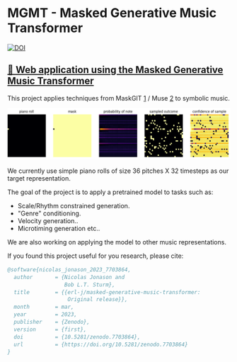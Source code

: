 # MGMT - Masked Generative Music Transformer

[![DOI](https://zenodo.org/badge/591120173.svg)](https://zenodo.org/badge/latestdoi/591120173)

## [🎹 Web application using the Masked Generative Music Transformer](https://erl-j.github.io/loop-savant/)


This project applies techniques from MaskGIT [1] / Muse [2] to symbolic music.

![](misc/gen.gif)


We currently use simple piano rolls of size 36 pitches X 32 timesteps as our target representation.

The goal of the project is to apply a pretrained model to tasks such as:
- Scale/Rhythm constrained generation.
- "Genre" conditioning.
- Velocity generation..
- Microtiming generation etc..

We are also working on applying the model to other music representations.

[1]: https://arxiv.org/abs/2202.04200
[2]: https://arxiv.org/abs/2301.00704

If you found this project useful for you research, please cite:


```BibTex
@software{nicolas_jonason_2023_7703864,
  author       = {Nicolas Jonason and
                  Bob L.T. Sturm},
  title        = {{erl-j/masked-generative-music-transformer: 
                   Original release}},
  month        = mar,
  year         = 2023,
  publisher    = {Zenodo},
  version      = {first},
  doi          = {10.5281/zenodo.7703864},
  url          = {https://doi.org/10.5281/zenodo.7703864}
}
```
